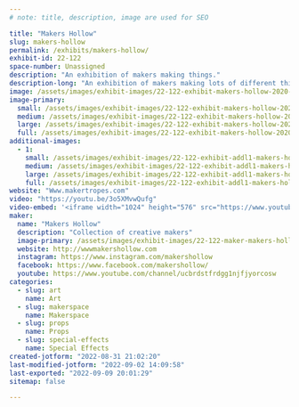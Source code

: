 ```yaml
---
# note: title, description, image are used for SEO

title: "Makers Hollow"
slug: makers-hollow
permalink: /exhibits/makers-hollow/
exhibit-id: 22-122
space-number: Unassigned
description: "An exhibition of makers making things."
description-long: "An exhibition of makers making lots of different things."
image: /assets/images/exhibit-images/22-122-exhibit-makers-hollow-2020-07-01-13-13-28-large.jpg
image-primary: 
  small: /assets/images/exhibit-images/22-122-exhibit-makers-hollow-2020-07-01-13-13-28-small.jpg
  medium: /assets/images/exhibit-images/22-122-exhibit-makers-hollow-2020-07-01-13-13-28-medium.jpg
  large: /assets/images/exhibit-images/22-122-exhibit-makers-hollow-2020-07-01-13-13-28-large.jpg
  full: /assets/images/exhibit-images/22-122-exhibit-makers-hollow-2020-07-01-13-13-28-full.jpg
additional-images: 
  - 1:
    small: /assets/images/exhibit-images/22-122-exhibit-addl1-makers-hollow-3e2dafca-ec08-443e-af5f-d797bcd19d97-small.jpeg
    medium: /assets/images/exhibit-images/22-122-exhibit-addl1-makers-hollow-3e2dafca-ec08-443e-af5f-d797bcd19d97-medium.jpeg
    large: /assets/images/exhibit-images/22-122-exhibit-addl1-makers-hollow-3e2dafca-ec08-443e-af5f-d797bcd19d97-large.jpeg
    full: /assets/images/exhibit-images/22-122-exhibit-addl1-makers-hollow-3e2dafca-ec08-443e-af5f-d797bcd19d97-full.jpeg
website: "Www.makertropes.com"
video: "https://youtu.be/3o5XMvwQufg"
video-embed: '<iframe width="1024" height="576" src="https://www.youtube.com/embed/3o5XMvwQufg?feature=oembed" frameborder="0" allow="accelerometer; autoplay; clipboard-write; encrypted-media; gyroscope; picture-in-picture" allowfullscreen title="I Make Zoetropes 1080  Standard  w Laurels"></iframe>'
maker: 
  name: "Makers Hollow"
  description: "Collection of creative makers"
  image-primary: /assets/images/exhibit-images/22-122-maker-makers-hollow-mh-80s-logos-01-medium.jpg
  website: http://wwwmakershollow.com
  instagram: https://www.instagram.com/makershollow
  facebook: https://www.facebook.com/makershollow/
  youtube: https://www.youtube.com/channel/ucbrdstfrdgg1njfjyorcosw
categories: 
  - slug: art
    name: Art
  - slug: makerspace
    name: Makerspace
  - slug: props
    name: Props
  - slug: special-effects
    name: Special Effects
created-jotform: "2022-08-31 21:02:20"
last-modified-jotform: "2022-09-02 14:09:58"
last-exported: "2022-09-09 20:01:29"
sitemap: false

---
```

